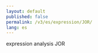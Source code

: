 ```yaml
---
layout: default
published: false
permalink: /v3/es/expression/JOR/
lang: es
---
```


expression analysis JOR
